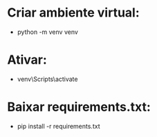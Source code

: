 # Criar ambiente virtual:
  - python -m venv venv
# Ativar:
  - venv\Scripts\activate
# Baixar requirements.txt:
  - pip install -r requirements.txt
